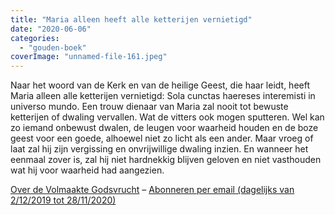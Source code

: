 ```yaml
---
title: "Maria alleen heeft alle ketterijen vernietigd"
date: "2020-06-06"
categories: 
  - "gouden-boek"
coverImage: "unnamed-file-161.jpeg"
---
```


Naar het woord van de Kerk en van de heilige Geest, die haar leidt, heeft Maria alleen alle ketterijen vernietigd: Sola cunctas haereses interemisti in universo mundo. Een trouw dienaar van Maria zal nooit tot bewuste ketterijen of dwaling vervallen. Wat de vitters ook mogen sputteren. Wel kan zo iemand onbewust dwalen, de leugen voor waarheid houden en de boze geest voor een goede, alhoewel niet zo licht als een ander. Maar vroeg of laat zal hij zijn vergissing en onvrijwillige dwaling inzien. En wanneer het eenmaal zover is, zal hij niet hardnekkig blijven geloven en niet vasthouden wat hij voor waarheid had aangezien.

[Over de Volmaakte Godsvrucht](/blog/een-jaar-lang-volmaakte-godsvrucht/) – [Abonneren per email (dagelijks van 2/12/2019 tot 28/11/2020)](http://eepurl.com/9RKvX)
